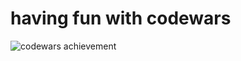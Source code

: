 # having fun with codewars
![codewars achievement](https://www.codewars.com/users/rsodst/badges/large)

